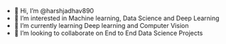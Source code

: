 - 👋 Hi, I’m @harshjadhav890
- 👀 I’m interested in Machine learning, Data Science and Deep Learning
- 🌱 I’m currently learning Deep learning and Computer Vision
- 💞️ I’m looking to collaborate on End to End Data Science Projects

<!---
harshjadhav890/harshjadhav890 is a ✨ special ✨ repository because its `README.md` (this file) appears on your GitHub profile.
You can click the Preview link to take a look at your changes.
--->
